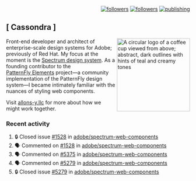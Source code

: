 <p align="right"><a rel="me" href="https://front-end.social/@castastrophe">
    <img alt="followers" title="Follow me on Mastodon" src="https://img.shields.io/mastodon/follow/109297102751309835?domain=https%3A%2F%2Ffront-end.social&label=Follow&logo=mastodon&logoColor=white&style=for-the-badge&labelColor=008080&color=006969"/></a>
  <a href="https://codepen.io/castastrophe/">
    <img alt="followers" title="Follow me on CodePen" src="https://img.shields.io/badge/23-1?color=640464&labelColor=7c007c&style=for-the-badge&logo=codepen&label=Follow"/></a>
<a href="https://castastrophe.medium.com/">
    <img alt="publishing" title="View articles on Medium" src="https://img.shields.io/badge/107-1?color=666&labelColor=444&label=subscribe&logo=medium&logoColor=white&style=for-the-badge"/></a>
</p>

## [&nbsp;Cassondra&nbsp;]

<img align="right" src="https://github-production-user-asset-6210df.s3.amazonaws.com/1840295/253016758-ba468774-1cd3-42c2-8f43-947b5eeb5edf.png" height="200" alt="A circular logo of a coffee cup viewed from above; abstract, dark outlines with hints of teal and creamy tones">

Front-end developer and architect of enterprise-scale design systems for Adobe; previously of Red Hat. My focus at the moment is the [Spectrum design system](https://github.com/adobe/spectrum-css). As a founding contributor to the [PatternFly&nbsp;Elements](https://github.com/patternfly/patternfly-elements) project&mdash;a community implementation of the PatternFly design system&mdash;I became intimately familiar with the nuances of styling web components.

Visit [allons-y.llc](http://allons-y.llc/) for more about how we might work together.

### Recent activity

<!--START_SECTION:activity-->
1. 🔒 Closed issue [#1528](https://github.com/adobe/spectrum-web-components/issues/1528) in [adobe/spectrum-web-components](https://github.com/adobe/spectrum-web-components)
2. 🗣 Commented on [#1528](https://github.com/adobe/spectrum-web-components/issues/1528#issuecomment-2859272590) in [adobe/spectrum-web-components](https://github.com/adobe/spectrum-web-components)
3. 🗣 Commented on [#5375](https://github.com/adobe/spectrum-web-components/issues/5375#issuecomment-2859257044) in [adobe/spectrum-web-components](https://github.com/adobe/spectrum-web-components)
4. 🗣 Commented on [#5279](https://github.com/adobe/spectrum-web-components/issues/5279#issuecomment-2859250329) in [adobe/spectrum-web-components](https://github.com/adobe/spectrum-web-components)
5. 🔒 Closed issue [#5279](https://github.com/adobe/spectrum-web-components/issues/5279) in [adobe/spectrum-web-components](https://github.com/adobe/spectrum-web-components)
<!--END_SECTION:activity-->
